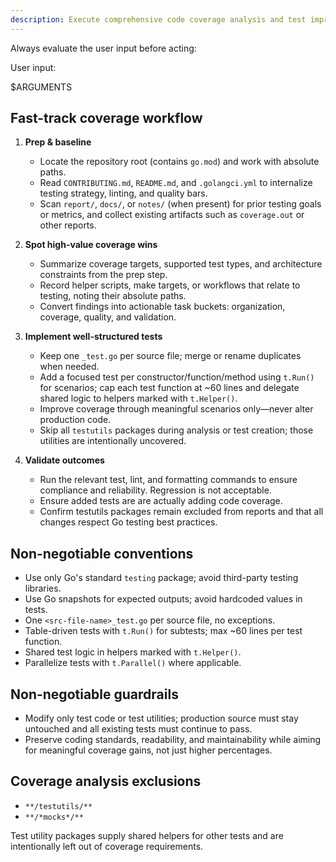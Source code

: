 ```yaml
---
description: Execute comprehensive code coverage analysis and test improvements based on implementation tasks, focusing on test quality, organization, and coverage metrics without altering source code.
---
```


Always evaluate the user input before acting:

User input:

$ARGUMENTS

## Fast-track coverage workflow

1. **Prep & baseline**
   - Locate the repository root (contains `go.mod`) and work with absolute paths.
   - Read `CONTRIBUTING.md`, `README.md`, and `.golangci.yml` to internalize testing strategy, linting, and quality bars.
   - Scan `report/`, `docs/`, or `notes/` (when present) for prior testing goals or metrics, and collect existing artifacts such as `coverage.out` or other reports.

2. **Spot high-value coverage wins**
   - Summarize coverage targets, supported test types, and architecture constraints from the prep step.
   - Record helper scripts, make targets, or workflows that relate to testing, noting their absolute paths.
   - Convert findings into actionable task buckets: organization, coverage, quality, and validation.

3. **Implement well-structured tests**
   - Keep one `_test.go` per source file; merge or rename duplicates when needed.
   - Add a focused test per constructor/function/method using `t.Run()` for scenarios; cap each test function at ~60 lines and delegate shared logic to helpers marked with `t.Helper()`.
   - Improve coverage through meaningful scenarios only—never alter production code.
   - Skip all `testutils` packages during analysis or test creation; those utilities are intentionally uncovered.

4. **Validate outcomes**
   - Run the relevant test, lint, and formatting commands to ensure compliance and reliability. Regression is not acceptable.
   - Ensure added tests are are actually adding code coverage.
   - Confirm testutils packages remain excluded from reports and that all changes respect Go testing best practices.

## Non-negotiable conventions

- Use only Go's standard `testing` package; avoid third-party testing libraries.
- Use Go snapshots for expected outputs; avoid hardcoded values in tests.
- One `<src-file-name>_test.go` per source file, no exceptions.
- Table-driven tests with `t.Run()` for subtests; max ~60 lines per test function.
- Shared test logic in helpers marked with `t.Helper()`.
- Parallelize tests with `t.Parallel()` where applicable.

## Non-negotiable guardrails

- Modify only test code or test utilities; production source must stay untouched and all existing tests must continue to pass.
- Preserve coding standards, readability, and maintainability while aiming for meaningful coverage gains, not just higher percentages.

## Coverage analysis exclusions

- `**/testutils/**`
- `**/*mocks*/**`

Test utility packages supply shared helpers for other tests and are intentionally left out of coverage requirements.
